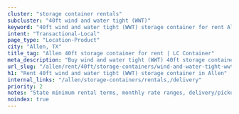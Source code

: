 ```yaml
---
cluster: "storage container rentals"
subcluster: "40ft wind and water tight (WWT)"
keyword: "40ft wind and water tight (WWT) storage container for rent Allen, TX"
intent: "Transactional-Local"
page_type: "Location-Product"
city: "Allen, TX"
title_tag: "Allen 40ft storage container for rent | LC Container"
meta_description: "Buy wind and water tight (WWT) 40ft storage container rent with local delivery in Allen, TX. LC Container — local Since 2003. Request a fast quote today."
url_slug: "/allen/rent/40ft/storage-containers/wind-and-water-tight-wwt"
h1: "Rent 40ft wind and water tight (WWT) storage container in Allen"
internal_links: "/allen/storage-containers/rentals,/delivery"
priority: 2
notes: "State minimum rental terms, monthly rate ranges, delivery/pickup fees, service area."
noindex: true
---
```


<!-- TODO: Add unique city/inventory copy, images, and internal links here. -->
